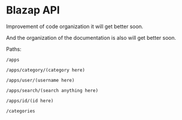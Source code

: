# Blazap API
Improvement of code organization it will get better soon.

And the organization of the documentation is also will get better soon.

Paths:

`/apps`

`/apps/category/(category here)`

`/apps/user/(username here)`

`/apps/search/(search anything here)`

`/apps/id/(id here)`

`/categories`
